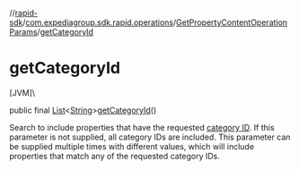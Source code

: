 //[rapid-sdk](../../../index.md)/[com.expediagroup.sdk.rapid.operations](../index.md)/[GetPropertyContentOperationParams](index.md)/[getCategoryId](get-category-id.md)

# getCategoryId

[JVM]\

public final [List](https://docs.oracle.com/javase/8/docs/api/java/util/List.html)&lt;[String](https://docs.oracle.com/javase/8/docs/api/java/lang/String.html)&gt;[getCategoryId](get-category-id.md)()

Search to include properties that have the requested [category ID](https://developers.expediagroup.com/docs/rapid/lodging/content/content-reference-lists). If this parameter is not supplied, all category IDs are included. This parameter can be supplied multiple times with different values, which will include properties that match any of the requested category IDs.
